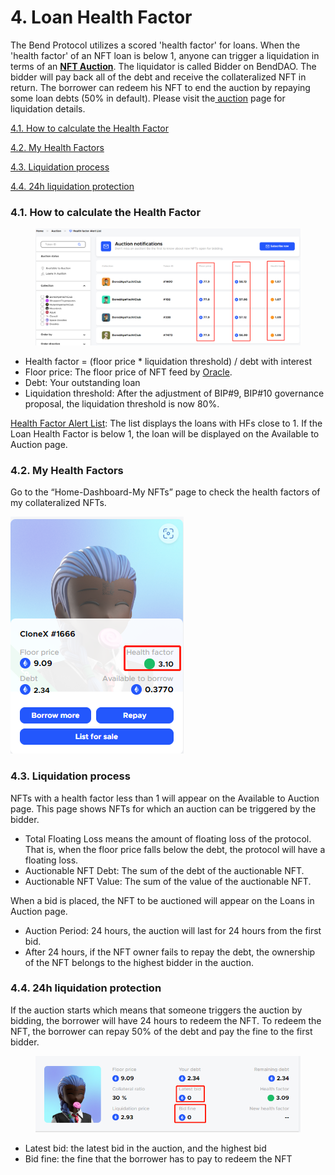 # 4. Loan Health Factor

The Bend Protocol utilizes a scored 'health factor' for loans. When the 'health factor' of an NFT loan is below 1, anyone can trigger a liquidation in terms of an [**NFT Auction**](../../lending-protocol/auction.md). The liquidator is called Bidder on BendDAO. The bidder will pay back all of the debt and receive the collateralized NFT in return. The borrower can redeem his NFT to end the auction by repaying some loan debts (50% in default). Please visit the[ auction](../../lending-protocol/auction.md) page for liquidation details.



[4.1. How to calculate the Health Factor ](4.-loan-health-factor.md#4.1.-how-to-calculate-the-health-factor)

[4.2. My Health Factors](4.-loan-health-factor.md#4.2.-my-health-factors)

[4.3. Liquidation process](4.-loan-health-factor.md#4.3.-liquidation-process)

[4.4. 24h liquidation protection](4.-loan-health-factor.md#4.4.-24h-liquidation-protection)

### 4.1. How to calculate the Health Factor

<figure><img src="../../.gitbook/assets/image (7) (3).png" alt=""><figcaption></figcaption></figure>

* Health factor = (floor price \* liquidation threshold) / debt with interest
* Floor price: The floor price of NFT feed by [Oracle](../../lending-protocol/oracle-price-feeding.md).
* Debt: Your outstanding loan&#x20;
* Liquidation threshold: After the adjustment of BIP#9, BIP#10 governance proposal, the liquidation threshold is now 80%.

[Health Factor Alert List](https://www.benddao.xyz/auctions/health-factor-alert-list): The list displays the loans with HFs close to 1. If the Loan Health Factor is below 1, the loan will be displayed on the Available to Auction page.

### 4.2. My Health Factors

Go to the “Home-Dashboard-My NFTs” page to check the health factors of my collateralized NFTs.

![](<../../.gitbook/assets/image (1) (2).png>)

### 4.3. Liquidation process

NFTs with a health factor less than 1 will appear on the Available to Auction page. This page shows NFTs for which an auction can be triggered by the bidder.&#x20;

* Total Floating Loss means the amount of floating loss of the protocol. That is, when the floor price falls below the debt, the protocol will have a floating loss.
* Auctionable NFT Debt: The sum of the debt of the auctionable NFT.
* Auctionable NFT Value: The sum of the value of the auctionable NFT.

When a bid is placed, the NFT to be auctioned will appear on the Loans in Auction page.

* Auction Period: 24 hours, the auction will last for 24 hours from the first bid.
* After 24 hours, if the NFT owner fails to repay the debt, the ownership of the NFT belongs to the highest bidder in the auction.

### 4.4. 24h liquidation protection

If the auction starts which means that someone triggers the auction by bidding, the borrower will have 24 hours to redeem the NFT. To redeem the NFT, the borrower can repay 50% of the debt and pay the fine to the first bidder.

<figure><img src="../../.gitbook/assets/image (5).png" alt=""><figcaption></figcaption></figure>

* Latest bid: the latest bid in the auction, and the highest bid
* Bid fine: the fine that the borrower has to pay to redeem the NFT

